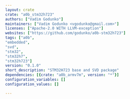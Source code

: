 ```yaml
---
layout: crate
crate: "a0b_stm32h723"
authors: ["Vadim Godunko"]
maintainers: ["Vadim Godunko <vgodunko@gmail.com>"]
licenses: ["Apache-2.0 WITH LLVM-exception"]
websites: ["https://github.com/godunko/a0b-stm32h723"]
tags: ["a0b",
"embedded",
"svd",
"stm32",
"stm32h7",
"stm32h723"]
version: "0.1.0"
short_description: "STM32H723 base and SVD package"
dependencies: [{crate: "a0b_armv7m", version: "*"}]
configuration_variables: []
configuration_values: []

---
```



